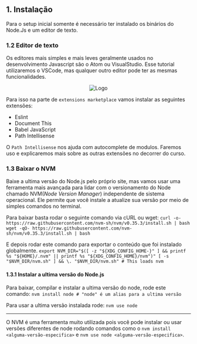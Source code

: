 ## 1. Instalação

Para o setup inicial somente é necessário ter instalado os binários do Node.Js e um editor de texto.

### 1.2 Editor de texto

Os editores mais simples e mais leves geralmente usados no desenvolvimento Javascript são o Atom ou VisualStudio. Esse tutorial utilizaremos o VSCode, mas qualquer outro editor pode ter as mesmas funcionalidades.

<p align="center">
  <a><img src="../../assets/1-primeiros-passos/vscode-extensions.jpeg" alt="Logo"></a>
</p>

Para isso na parte de `extensions marketplace` vamos instalar as seguintes extensões:
- Eslint
- Document This
- Babel JavaScript
- Path Intellisense

O `Path Intellisense` nos ajuda com autocomplete de modulos. Faremos uso e explicaremos mais sobre as outras extensões no decorrer do curso.

### 1.3 Baixar o NVM
Baixe a ultima versão do Node.js pelo próprio site, mas vamos usar uma ferramenta mais avançada para lidar com o versionamento do Node chamado NVM(_Node Version Manager_) independente de sistema operacional. Ele permite que você instale a atualize sua versão por meio de simples comandos no terminal.

Para baixar basta rodar o seguinte comando via cURL ou wget:
`curl -o- https://raw.githubusercontent.com/nvm-sh/nvm/v0.35.3/install.sh | bash`
`wget -qO- https://raw.githubusercontent.com/nvm-sh/nvm/v0.35.3/install.sh | bash`

E depois rodar este comando para exportar o conteúdo que foi instalado globalmente.
`export NVM_DIR="$([ -z "${XDG_CONFIG_HOME-}" ] && printf %s "${HOME}/.nvm" || printf %s "${XDG_CONFIG_HOME}/nvm")" [ -s "$NVM_DIR/nvm.sh" ] && \. "$NVM_DIR/nvm.sh" # This loads nvm`

#### 1.3.1 Instalar a ultima versão do Node.js

Para baixar, compilar e instalar a ultima versão do node, rode este comando:
`nvm install node # "node" é um alias para a ultima versão`

Para usar a ultima versão instalada rode:
`nvm use node`

----

O NVM é uma ferramenta muito utilizada pois você pode instalar ou usar versões diferentes de node rodando comandos como o `nvm install <alguma-versão-especifica>` e `nvm use node <alguma-versão-especifica>`.